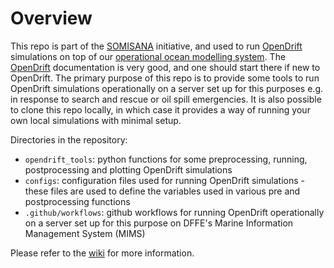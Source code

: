 # Overview

This repo is part of the [SOMISANA](https://somisana.ac.za/) initiative, and used to run [OpenDrift](https://opendrift.github.io/) simulations on top of our [operational ocean modelling system](https://github.com/SAEON/somisana-croco). The [OpenDrift](https://opendrift.github.io/) documentation is very good, and one should start there if new to OpenDrift. The primary purpose of this repo is to provide some tools to run OpenDrift simulations operationally on a server set up for this purposes e.g. in response to search and rescue or oil spill emergencies. It is also possible to clone this repo locally, in which case it provides a way of running your own local simulations with minimal setup.  

Directories in the repository: 
- `opendrift_tools`:   python functions for some preprocessing, running, postprocessing and plotting OpenDrift simulations
- `configs`:           configuration files used for running OpenDrift simulations - these files are used to define the variables used in various pre and postprocessing functions
- `.github/workflows`: github workflows for running OpenDrift operationally on a server set up for this purpose on DFFE's Marine Information Management System (MIMS) 

Please refer to the [wiki](https://github.com/SAEON/somisana-opendrift/wiki) for more information.

